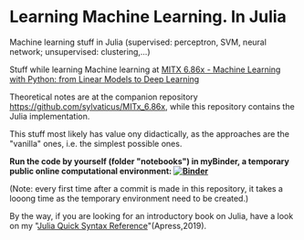# Learning Machine Learning. In Julia
Machine learning stuff in Julia (supervised: perceptron, SVM, neural network; unsupervised: clustering,...)

Stuff while learning Machine learning at [MITX 6.86x - Machine Learning with Python: from Linear Models to Deep Learning](https://www.edx.org/course/machine-learning-with-python-from-linear-models-to)

Theoretical notes are at the companion repository https://github.com/sylvaticus/MITx_6.86x, while this repository contains the Julia implementation.

This stuff most likely has value ony didactically, as the approaches are the "vanilla" ones, i.e. the simplest possible ones.

**Run the code by yourself (folder "notebooks") in myBinder, a temporary public online computational environment:
[![Binder](https://mybinder.org/badge_logo.svg)](https://mybinder.org/v2/gh/sylvaticus/lmlj.jl/master)**

(Note: every first time after a commit is made in this repository, it takes a looong time as the temporary environment need to be created.)

By the way, if you are looking for an introductory book on Julia, have a look on my "[Julia Quick Syntax Reference](https://www.julia-book.com/)"(Apress,2019).

